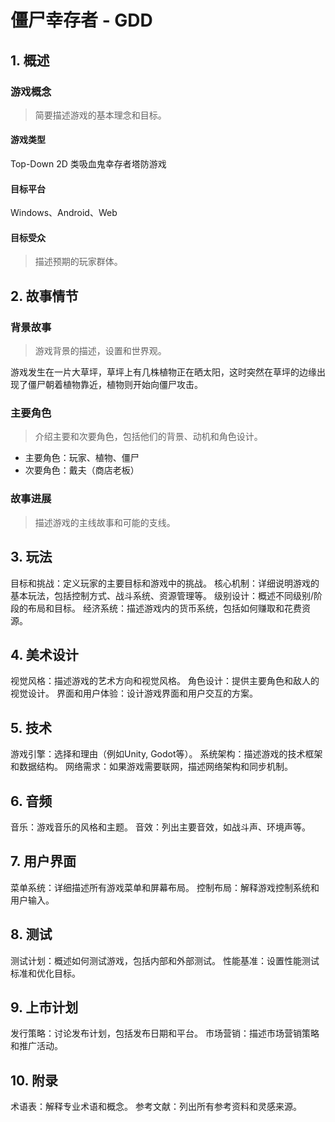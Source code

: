 # 僵尸幸存者 - GDD

## 1. 概述

### 游戏概念

> 简要描述游戏的基本理念和目标。

#### 游戏类型
Top-Down 2D 类吸血鬼幸存者塔防游戏

#### 目标平台
Windows、Android、Web

#### 目标受众

> 描述预期的玩家群体。

## 2. 故事情节

### 背景故事

> 游戏背景的描述，设置和世界观。

游戏发生在一片大草坪，草坪上有几株植物正在晒太阳，这时突然在草坪的边缘出现了僵尸朝着植物靠近，植物则开始向僵尸攻击。

### 主要角色

> 介绍主要和次要角色，包括他们的背景、动机和角色设计。

- 主要角色：玩家、植物、僵尸
- 次要角色：戴夫（商店老板）

### 故事进展

> 描述游戏的主线故事和可能的支线。

## 3. 玩法
目标和挑战：定义玩家的主要目标和游戏中的挑战。
核心机制：详细说明游戏的基本玩法，包括控制方式、战斗系统、资源管理等。
级别设计：概述不同级别/阶段的布局和目标。
经济系统：描述游戏内的货币系统，包括如何赚取和花费资源。

## 4. 美术设计
视觉风格：描述游戏的艺术方向和视觉风格。
角色设计：提供主要角色和敌人的视觉设计。
界面和用户体验：设计游戏界面和用户交互的方案。

## 5. 技术
游戏引擎：选择和理由（例如Unity, Godot等）。
系统架构：描述游戏的技术框架和数据结构。
网络需求：如果游戏需要联网，描述网络架构和同步机制。

## 6. 音频
音乐：游戏音乐的风格和主题。
音效：列出主要音效，如战斗声、环境声等。

## 7. 用户界面
菜单系统：详细描述所有游戏菜单和屏幕布局。
控制布局：解释游戏控制系统和用户输入。

## 8. 测试
测试计划：概述如何测试游戏，包括内部和外部测试。
性能基准：设置性能测试标准和优化目标。

## 9. 上市计划
发行策略：讨论发布计划，包括发布日期和平台。
市场营销：描述市场营销策略和推广活动。

## 10. 附录
术语表：解释专业术语和概念。
参考文献：列出所有参考资料和灵感来源。